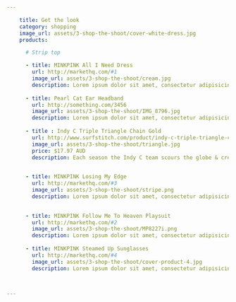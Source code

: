 ```yaml
---

    title: Get the look 
    category: shopping
    image_url: assets/3-shop-the-shoot/cover-white-dress.jpg
    products:

      # Strip top

      - title: MINKPINK All I Need Dress
        url: http://markethq.com/#1
        image_url: assets/3-shop-the-shoot/cream.jpg
        description: Lorem ipsum dolor sit amet, consectetur adipisicing elit, sed do eiusmod tempor incididunt ut labore et dolore magna aliqua. Ut enim ad minim veniam, quis nostrud exercitation ullamco laboris nisi ut aliquip ex ea commodo consequat. Duis aute irure dolor in reprehenderit in voluptate velit esse cillum dolore eu fugiat nulla pariatur. Excepteur sint occaecat cupidatat non proident, sunt in culpa qui officia deserunt mollit anim id est laborum.
        
      - title: Pearl Cat Ear Headband 
        url: http://something.com/3456
        image_url: assets/3-shop-the-shoot/IMG_8796.jpg
        description: Lorem ipsum dolor sit amet, consectetur adipisicing elit, sed do eiusmod tempor incididunt ut labore et dolore magna aliqua. Ut enim ad minim veniam, quis nostrud exercitation ullamco laboris nisi ut aliquip ex ea commodo consequat. Duis aute irure dolor in reprehenderit in voluptate velit esse cillum dolore eu fugiat nulla pariatur. Excepteur sint occaecat cupidatat non proident, sunt in culpa qui officia deserunt mollit anim id est laborum. 
        
      - title : Indy C Triple Triangle Chain Gold 
        url: http://www.surfstitch.com/product/indy-c-triple-triangle-chain-gold
        image_url: assets/3-shop-the-shoot/triangle.jpg
        price: $17.97 AUD
        description: Each season the Indy C team scours the globe & creates a diverse, on-trend range offering unique & affordable pieces that get noticed. 
      

      - title: MINKPINK Losing My Edge
        url: http://markethq.com/#3
        image_url: assets/3-shop-the-shoot/stripe.png
        description: Lorem ipsum dolor sit amet, consectetur adipisicing elit, sed do eiusmod tempor incididunt ut labore et dolore magna aliqua. Ut enim ad minim veniam, quis nostrud exercitation ullamco laboris nisi ut aliquip ex ea commodo consequat. Duis aute irure dolor in reprehenderit in voluptate velit esse cillum dolore eu fugiat nulla pariatur. Excepteur sint occaecat cupidatat non proident, sunt in culpa qui officia deserunt mollit anim id est laborum.

        
      - title: MINKPINK Follow Me To Heaven Playsuit
        url: http://markethq.com/#2
        image_url: assets/3-shop-the-shoot/MP8227i.png
        description: Lorem ipsum dolor sit amet, consectetur adipisicing elit, sed do eiusmod tempor incididunt ut labore et dolore magna aliqua. Ut enim ad minim veniam, quis nostrud exercitation ullamco laboris nisi ut aliquip ex ea commodo consequat. Duis aute irure dolor in reprehenderit in voluptate velit esse cillum dolore eu fugiat nulla pariatur. Excepteur sint occaecat cupidatat non proident, sunt in culpa qui officia deserunt mollit anim id est laborum.
          
      - title: MINKPINK Steamed Up Sunglasses
        url: http://markethq.com/#4
        image_url: assets/3-shop-the-shoot/cover-product-4.jpg
        description: Lorem ipsum dolor sit amet, consectetur adipisicing elit, sed do eiusmod tempor incididunt ut labore et dolore magna aliqua. Ut enim ad minim veniam, quis nostrud exercitation ullamco laboris nisi ut aliquip ex ea commodo consequat. Duis aute irure dolor in reprehenderit in voluptate velit esse cillum dolore eu fugiat nulla pariatur. Excepteur sint occaecat cupidatat non proident, sunt in culpa qui officia deserunt mollit anim id est laborum.
        


---
```



<!-- <img src="assets/3-shop-the-shoot/heading-head-the-look.svg" alt="" /> -->

<style>
  #s3-shop-the-shoot .title {
    color: transparent;
    background: url(assets/3-shop-the-shoot/heading-head-the-look.svg) no-repeat;
    background-size: contain;
    height: 100px;
  }
/*  .product-set li .tag {
    background: #ff0093;
  }
  
  .product-set li:nth-child(2n) .tag {
    background: #ff5300;
  }
  
    
  .product-set li:nth-child(3n) .tag {
    background: #00ffb2;
  }*/
  /*
  .product-set li:nth-child(4n) .tag {
    background: #00dcff;
  }*/
</style>

<script>

  var colours = ["#00dcff", "#00dcff", "#00ffb2", "#ff0093", "#ff0000", "#fff600"]
  
  $('.product-set li .tag').each(function () {
    var color = colours[Math.floor(Math.random()*colours.length)];
    
    $(this).css('background', 'color')
  })
  
</script>
